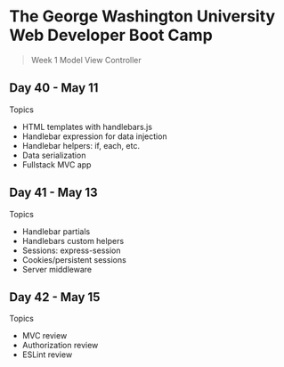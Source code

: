 # **The George Washington University Web Developer Boot Camp**
> Week 1 Model View Controller

## **Day 40 - May 11**
Topics
- HTML templates with handlebars.js
- Handlebar expression for data injection
- Handlebar helpers: if, each, etc.
- Data serialization
- Fullstack MVC app

## **Day 41 - May 13**
Topics
- Handlebar partials
- Handlebars custom helpers
- Sessions: express-session
- Cookies/persistent sessions
- Server middleware

## **Day 42 - May 15**
Topics
- MVC review
- Authorization review
- ESLint review